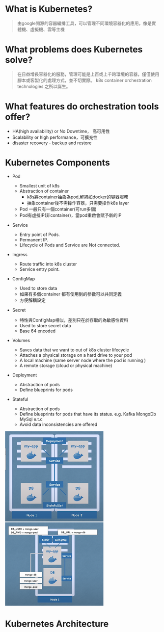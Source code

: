 # What is Kubernetes?
> 由google開源的容器編排工具，可以管理不同環境容器化的應用，像是實體機、虛擬機、雲等主機
# What problems does Kubernetes solve?
> 在日益增長容器化的服務，管理可能是上百或上千跨環境的容器，僅僅使用腳本或客製化的處理方式，並不切實際。
> k8s container orchestration technologies 之所以誕生。
# What features do orchestration tools offer?
- HA(high availability) or No Downtime， 高可用性
- Scalability or high performance，可擴充性
- disaster recovery - backup and restore
# Kubernetes Components
- Pod
    - Smallest unit of k8s
    - Abstraction of container
        - k8s將container抽象為pod,解耦如docker的容器服務
        - 抽象container後不需操作容器，只需要操作k8s layer
    - Pod 一般只有一個container(可run多個)
    - Pod有虛擬IP(非container)，當pod重啟會賦予新的IP
- Service
    - Entry point of Pods.
    - Permanent IP. 
    - Lifecycle of Pods and Service are Not connected.

- Ingress
    - Route traffic into k8s cluster
    - Service entry point.
    
- ConfigMap
    - Used to store data
    - 如果有多個container 都有使用到的參數可以共同定義
    - 方便解耦設定 

- Secret
    - 特性與ConfigMap相似，差別只在於存取的為敏感性資料
    - Used to store secret data
    - Base 64 encoded

- Volumes
    - Saves data that we want to out of k8s cluster lifecycle
    - Attaches a physical storage on a hard drive to your pod
    - A local machine (same server node where the pod is running )
    - A remote storage (cloud or physical machine)
    
- Deployment
    - Abstraction of pods
    - Define blueprints for pods

- Stateful
    - Abstraction of pods
    - Define blueprints for pods that have its status. e.g. Kafka MongoDb MySql e.t.c
    - Avoid data inconsistencies are offered

![title](images/README1.png)
![title](images/README2.png)
  
# Kubernetes Architecture 
    
     
